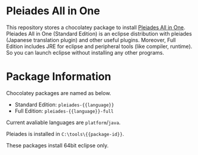 
<!-- First 2 lines are stripped by AU -->
# Pleiades All in One

This repository stores a chocolatey package to install [Pleiades All in One](http://mergedoc.osdn.jp/). Pleiades All in One (Standard Edition) is an eclipse distribution with pleiades (Japanese translation plugin) and other useful plugins. Moreover, Full Edition includes JRE for eclipse and peripheral tools (like compiler, runtime). So you can launch eclipse without installing any other programs.

# Package Information

Chocolatey packages are named as below.

- Standard Edition: `pleiades-{{language}}`
- Full Edition: `pleiades-{{language}}-full`

Current avaliable languages are `platform`/`java`.

Pleiades is installed in `C:\tools\{{package-id}}`.

These packages install 64bit eclipse only.
